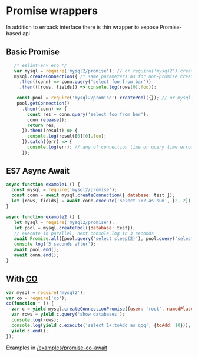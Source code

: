 # Promise wrappers

In addition to errback interface there is thin wrapper to expose Promise-based api

## Basic Promise

```js
   /* eslint-env es6 */
   var mysql = require('mysql2/promise'); // or require('mysql2').createConnectionPromise
   mysql.createConnection({ /* same parameters as for non-promise createConnection */ })
     .then((conn) => conn.query('select foo from bar'))
     .then(([rows, fields]) => console.log(rows[0].foo));
```

```js
    const pool = require('mysql2/promise').createPool({}); // or mysql.createPoolPromise({})
    pool.getConnection()
      .then((conn) => {
        const res = conn.query('select foo from bar');
        conn.release();
        return res;
      }).then((result) => {
        console.log(result[0][0].foo);
      }).catch((err) => {
        console.log(err); // any of connection time or query time errors from above
      });
```
## ES7 Async Await
```js
async function example1 () {
  const mysql = require('mysql2/promise');
  const conn = await mysql.createConnection({ database: test });
  let [rows, fields] = await conn.execute('select ?+? as sum', [2, 2]);
}

async function example2 () {
   let mysql = require('mysql2/promise');
   let pool = mysql.createPool({database: test});
   // execute in parallel, next console.log in 3 seconds
   await Promise.all([pool.query('select sleep(2)'), pool.query('select sleep(3)')]);
   console.log('3 seconds after');
   await pool.end();
   await conn.end();
}
```

## With [CO](https://github.com/tj/co)
<!--eslint-disable-next-block-->
```js
var mysql = require('mysql2');
var co = require('co');
co(function * () {
  var c = yield mysql.createConnectionPromise({user: 'root', namedPlaceholders: true });
  var rows = yield c.query('show databases');
  console.log(rows);
  console.log(yield c.execute('select 1+:toAdd as qqq', {toAdd: 10}));
  yield c.end();
});
```
Examples in [/examples/promise-co-await](https://github.com/sidorares/node-mysql2/tree/master/examples/promise-co-await)
